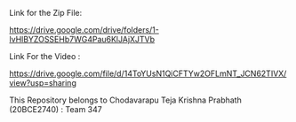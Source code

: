 Link for the Zip File:

https://drive.google.com/drive/folders/1-lvHlBYZOSSEHb7WG4Pau6KlJAjXJTVb


Link For the Video :

https://drive.google.com/file/d/14ToYUsN1QiCFTYw2OFLmNT_JCN62TIVX/view?usp=sharing


This Repository belongs to Chodavarapu Teja Krishna Prabhath (20BCE2740) : Team 347
